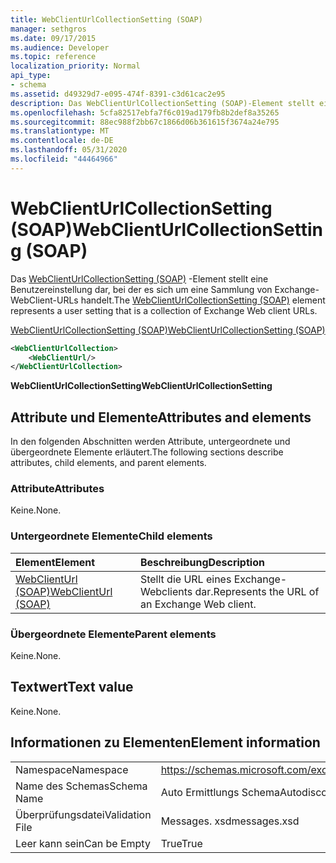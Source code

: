 ```yaml
---
title: WebClientUrlCollectionSetting (SOAP)
manager: sethgros
ms.date: 09/17/2015
ms.audience: Developer
ms.topic: reference
localization_priority: Normal
api_type:
- schema
ms.assetid: d49329d7-e095-474f-8391-c3d61cac2e95
description: Das WebClientUrlCollectionSetting (SOAP)-Element stellt eine Benutzereinstellung dar, bei der es sich um eine Sammlung von Exchange-WebClient-URLs handelt.
ms.openlocfilehash: 5cfa82517ebfa7f6c019ad179fb8b2def8a35265
ms.sourcegitcommit: 88ec988f2bb67c1866d06b361615f3674a24e795
ms.translationtype: MT
ms.contentlocale: de-DE
ms.lasthandoff: 05/31/2020
ms.locfileid: "44464966"
---
```

# <a name="webclienturlcollectionsetting-soap"></a><span data-ttu-id="2abab-103">WebClientUrlCollectionSetting (SOAP)</span><span class="sxs-lookup"><span data-stu-id="2abab-103">WebClientUrlCollectionSetting (SOAP)</span></span>

<span data-ttu-id="2abab-104">Das [WebClientUrlCollectionSetting (SOAP)](webclienturlcollectionsetting-soap.md) -Element stellt eine Benutzereinstellung dar, bei der es sich um eine Sammlung von Exchange-WebClient-URLs handelt.</span><span class="sxs-lookup"><span data-stu-id="2abab-104">The [WebClientUrlCollectionSetting (SOAP)](webclienturlcollectionsetting-soap.md) element represents a user setting that is a collection of Exchange Web client URLs.</span></span> 
  
[<span data-ttu-id="2abab-105">WebClientUrlCollectionSetting (SOAP)</span><span class="sxs-lookup"><span data-stu-id="2abab-105">WebClientUrlCollectionSetting (SOAP)</span></span>](webclienturlcollectionsetting-soap.md)
  
```XML
<WebClientUrlCollection>
    <WebClientUrl/>
</WebClientUrlCollection>
```

 <span data-ttu-id="2abab-106">**WebClientUrlCollectionSetting**</span><span class="sxs-lookup"><span data-stu-id="2abab-106">**WebClientUrlCollectionSetting**</span></span>
## <a name="attributes-and-elements"></a><span data-ttu-id="2abab-107">Attribute und Elemente</span><span class="sxs-lookup"><span data-stu-id="2abab-107">Attributes and elements</span></span>

<span data-ttu-id="2abab-108">In den folgenden Abschnitten werden Attribute, untergeordnete und übergeordnete Elemente erläutert.</span><span class="sxs-lookup"><span data-stu-id="2abab-108">The following sections describe attributes, child elements, and parent elements.</span></span>
  
### <a name="attributes"></a><span data-ttu-id="2abab-109">Attribute</span><span class="sxs-lookup"><span data-stu-id="2abab-109">Attributes</span></span>

<span data-ttu-id="2abab-110">Keine.</span><span class="sxs-lookup"><span data-stu-id="2abab-110">None.</span></span>
  
### <a name="child-elements"></a><span data-ttu-id="2abab-111">Untergeordnete Elemente</span><span class="sxs-lookup"><span data-stu-id="2abab-111">Child elements</span></span>

|<span data-ttu-id="2abab-112">**Element**</span><span class="sxs-lookup"><span data-stu-id="2abab-112">**Element**</span></span>|<span data-ttu-id="2abab-113">**Beschreibung**</span><span class="sxs-lookup"><span data-stu-id="2abab-113">**Description**</span></span>|
|:-----|:-----|
|[<span data-ttu-id="2abab-114">WebClientUrl (SOAP)</span><span class="sxs-lookup"><span data-stu-id="2abab-114">WebClientUrl (SOAP)</span></span>](webclienturl-soap.md) <br/> |<span data-ttu-id="2abab-115">Stellt die URL eines Exchange-Webclients dar.</span><span class="sxs-lookup"><span data-stu-id="2abab-115">Represents the URL of an Exchange Web client.</span></span>  <br/> |
   
### <a name="parent-elements"></a><span data-ttu-id="2abab-116">Übergeordnete Elemente</span><span class="sxs-lookup"><span data-stu-id="2abab-116">Parent elements</span></span>

<span data-ttu-id="2abab-117">Keine.</span><span class="sxs-lookup"><span data-stu-id="2abab-117">None.</span></span>
  
## <a name="text-value"></a><span data-ttu-id="2abab-118">Textwert</span><span class="sxs-lookup"><span data-stu-id="2abab-118">Text value</span></span>

<span data-ttu-id="2abab-119">Keine.</span><span class="sxs-lookup"><span data-stu-id="2abab-119">None.</span></span>
  
## <a name="element-information"></a><span data-ttu-id="2abab-120">Informationen zu Elementen</span><span class="sxs-lookup"><span data-stu-id="2abab-120">Element information</span></span>

|||
|:-----|:-----|
|<span data-ttu-id="2abab-121">Namespace</span><span class="sxs-lookup"><span data-stu-id="2abab-121">Namespace</span></span>  <br/> |https://schemas.microsoft.com/exchange/2010/Autodiscover  <br/> |
|<span data-ttu-id="2abab-122">Name des Schemas</span><span class="sxs-lookup"><span data-stu-id="2abab-122">Schema Name</span></span>  <br/> |<span data-ttu-id="2abab-123">Auto Ermittlungs Schema</span><span class="sxs-lookup"><span data-stu-id="2abab-123">Autodiscover schema</span></span>  <br/> |
|<span data-ttu-id="2abab-124">Überprüfungsdatei</span><span class="sxs-lookup"><span data-stu-id="2abab-124">Validation File</span></span>  <br/> |<span data-ttu-id="2abab-125">Messages. xsd</span><span class="sxs-lookup"><span data-stu-id="2abab-125">messages.xsd</span></span>  <br/> |
|<span data-ttu-id="2abab-126">Leer kann sein</span><span class="sxs-lookup"><span data-stu-id="2abab-126">Can be Empty</span></span>  <br/> |<span data-ttu-id="2abab-127">True</span><span class="sxs-lookup"><span data-stu-id="2abab-127">True</span></span>  <br/> |
   

